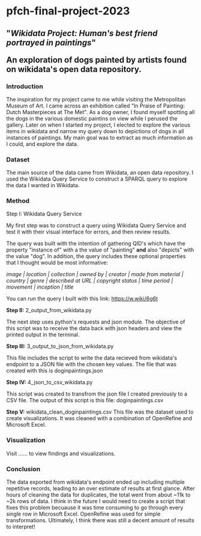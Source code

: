 # pfch-final-project-2023

<h2><b>"<i>Wikidata Project: Human's best friend portrayed in paintings</i>"</b>

An exploration of  dogs painted by artists found on wikidata's open data repository.</h2>

<h3><b>Introduction</b></h3>

The inspiration for my project came to me while visiting the Metropolitan Museum of Art. I came across an exhibition called "In Praise of Painting: Dutch Masterpieces at The Met". As a dog owner, I found myself spotting all the dogs in the various domestic paintins on view while I perused the gallery. Later on when I started my project, I elected to explore the various items in wikidata and narrow my query down to depictions of dogs in all instances of paintings. My main goal was to extract as much information as I could, and explore the data.

<h3><b>Dataset</b></h3>

The main source of the data came from Wikidata, an open data repository. 
I used the Wikidata Query Service to construct a SPARQL query to explore the data I wanted in Wikidata.

<h3><b>Method</b></h3>

Step I: Wikidata Query Service

My first step was to construct a query using Wikidata Query Service and test it with their visual interface for errors, and then review results. 

The query was built with the intention of gathering QID's which have the property "instance of" with a the value of "painting" <b>and</b> also "depicts" with the value "dog". In addition, the query includes these optional properties that I thought would be most informative:

<i>image | location | collection | owned by | creator | made from material | country | genre | described at URL | copyright status | time period | movement | inception | title </i>
   
 You can run the query I built with this link: https://w.wiki/6g6t


<b>Step II:</b> 2_output_from_wikidata.py

The next step uses python's requests and json module. The objective of this script was to receive the data back with json headers and view the printed output in the terminal.

<b>Step III:</b> 3_output_to_json_from_wikidata.py

This file includes the script to write the data recieved from wikidata's endpoint to a JSON file with the chosen key values. The file that was created with this is doginpaintings.json 

<b>Step IV:</b> 4_json_to_csv_wikidata.py

This script was created to transfrom the json file I created previously to a CSV file. 
The output of this script is this file: doginpaintings.csv

<b>Step V:</b> wikidata_clean_doginpaintings.csv
This file was the dataset used to create visualizations. It was cleaned with a combination of OpenRefine and Microsoft Excel. 

<h3><b>Visualization</b></h3>
Visit ...... to view findings and visualizations.

<h3><b>Conclusion</b></h3>

The data exported from wikidata's endpoint ended up including multiple repetitive records, leading to an over estimate of results at first glance. After hours of cleaning the data for duplicates, the total went from about ~11k to ~2k rows of data. I think in the future I would need to create a script that fixes this problem becuause it was time consuming to go through every single row in Microsoft Excel. OpenRefine was used for simple transformations. Ultimately, I think there was still a decent amount of results to interpret!






   
  









